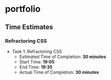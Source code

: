# portfolio

## Time Estimates

### Refractoring CSS

* Task 1: Refractoring CSS
  * Estimated Time of Completion: __30 minutes__
  * Start Time: __19:05__
  * End Time: __19:35__
  * Actual Time of Completion: __30 minutes__
